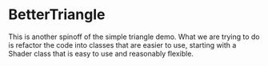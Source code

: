 # BetterTriangle
This is another spinoff of the simple triangle demo.
What we are trying to do is refactor the code into
classes that are easier to use, starting with a
Shader class that is easy to use and reasonably
flexible.
